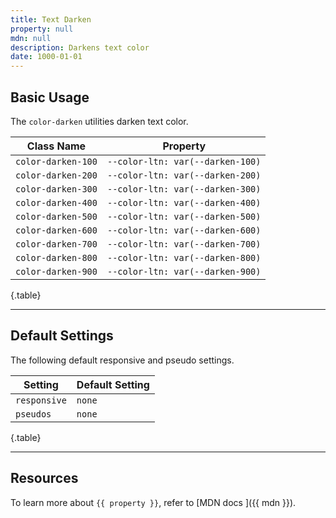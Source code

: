 ```yaml
---
title: Text Darken
property: null
mdn: null
description: Darkens text color
date: 1000-01-01
---
```


## Basic Usage

The `color-darken` utilities darken text color.

| Class Name        | Property                        |
| ----------------- | ------------------------------- |
| `color-darken-100` | `--color-ltn: var(--darken-100)` |
| `color-darken-200` | `--color-ltn: var(--darken-200)` |
| `color-darken-300` | `--color-ltn: var(--darken-300)` |
| `color-darken-400` | `--color-ltn: var(--darken-400)` |
| `color-darken-500` | `--color-ltn: var(--darken-500)` |
| `color-darken-600` | `--color-ltn: var(--darken-600)` |
| `color-darken-700` | `--color-ltn: var(--darken-700)` |
| `color-darken-800` | `--color-ltn: var(--darken-800)` |
| `color-darken-900` | `--color-ltn: var(--darken-900)` |

{.table}

---

## Default Settings

The following default responsive and pseudo settings.

| Setting      | Default Setting |
| ------------ | --------------- |
| `responsive` | `none`          |
| `pseudos`    | `none`          |

{.table}

---

## Resources

To learn more about `{{ property }}`, refer to [MDN docs <i class="far fa-external-link ml-6"></i>]({{ mdn }}).
